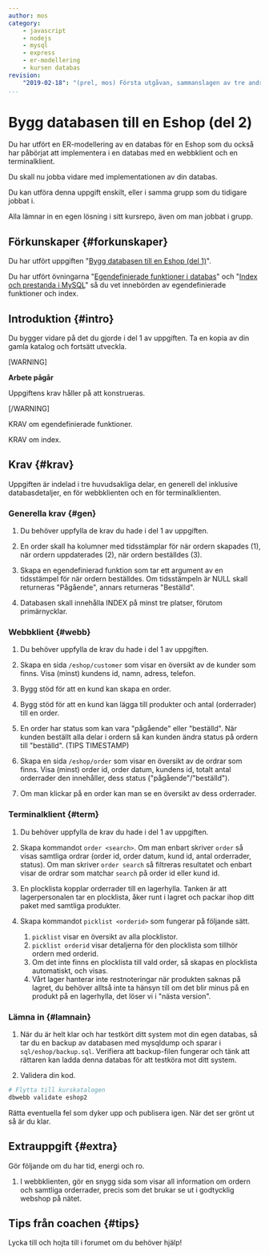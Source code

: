 ```yaml
---
author: mos
category:
    - javascript
    - nodejs
    - mysql
    - express
    - er-modellering
    - kursen databas
revision:
    "2019-02-18": "(prel, mos) Första utgåvan, sammanslagen av tre andra uppgifter och vidarutvecklad."
...
```

Bygg databasen till en Eshop (del 2)
==================================

Du har utfört en ER-modellering av en databas för en Eshop som du också har påbörjat att implementera i en databas med en webbklient och en terminalklient.

Du skall nu jobba vidare med implementationen av din databas.

Du kan utföra denna uppgift enskilt, eller i samma grupp som du tidigare jobbat i.

<!--more-->

Alla lämnar in en egen lösning i sitt kursrepo, även om man jobbat i grupp.



Förkunskaper {#forkunskaper}
-----------------------

Du har utfört uppgiften "[Bygg databasen till en Eshop (del 1)](uppgift/bygg-databasen-till-en-eshop-del-1)".

Du har utfört övningarna "[Egendefinierade funktioner i databas](kunskap/egen-definierade-funktioner-i-databas)" och "[Index och prestanda i MySQL](kunskap/index-och-prestanda-i-mysql)" så du vet innebörden av egendefinierade funktioner och index.



Introduktion {#intro}
-----------------------

Du bygger vidare på det du gjorde i del 1 av uppgiften. Ta en kopia av din gamla katalog och fortsätt utveckla.

[WARNING]

**Arbete pågår**

Uppgiftens krav håller på att konstrueras.

[/WARNING]

KRAV om egendefinierade funktioner.

KRAV om index.

<!--
När du fyller databasen med innehåll så kan du utgå från följande Excelark, "[Databasen eshop, del 1, innehåll till tabeller](https://docs.google.com/spreadsheets/d/1yz0-C1SFYvNw_mN5CrZd9QrjKUXqKv3OhSlGUci8Mls/edit?usp=sharing)". Ta en egen kopia av arket och därefter kan du fritt modifiera innehållet i tabellerna och vilka kolumner som finns.
-->



Krav {#krav}
-----------------------

Uppgiften är indelad i tre huvudsakliga delar, en generell del inklusive databasdetaljer, en för webbklienten och en för terminalklienten.



### Generella krav {#gen}

1. Du behöver uppfylla de krav du hade i del 1 av uppgiften.

1. En order skall ha kolumner med tidsstämplar för när ordern skapades (1), när ordern uppdaterades (2), när ordern beställdes (3).
  
1. Skapa en egendefinierad funktion som tar ett argument av en tidsstämpel för när ordern beställdes. Om tidsstämpeln är NULL skall returneras "Pågående", annars returneras "Beställd".

1. Databasen skall innehålla INDEX på minst tre platser, förutom primärnycklar.  



### Webbklient {#webb}

1. Du behöver uppfylla de krav du hade i del 1 av uppgiften.

1. Skapa en sida `/eshop/customer` som visar en översikt av de kunder som finns. Visa (minst) kundens id, namn, adress, telefon.

1. Bygg stöd för att en kund kan skapa en order.

1. Bygg stöd för att en kund kan lägga till produkter och antal (orderrader) till en order.

1. En order har status som kan vara "pågående" eller "beställd". När kunden beställt alla delar i ordern så kan kunden ändra status på ordern till "beställd". (TIPS TIMESTAMP)

1. Skapa en sida `/eshop/order` som visar en översikt av de ordrar som finns. Visa (minst) order id, order datum, kundens id, totalt antal orderrader den innehåller, dess status ("pågående"/"beställd").

1. Om man klickar på en order kan man se en översikt av dess orderrader.



### Terminalklient {#term}

1. Du behöver uppfylla de krav du hade i del 1 av uppgiften.

1. Skapa kommandot `order <search>`. Om man enbart skriver `order` så visas samtliga ordrar (order id, order datum, kund id, antal orderrader, status). Om man skriver `order search` så filtreras resultatet och enbart visar de ordrar som matchar `search` på order id eller kund id.

1. En plocklista kopplar orderrader till en lagerhylla. Tanken är att lagerpersonalen tar en plocklista, åker runt i lagret och packar ihop ditt paket med samtliga produkter.

1. Skapa kommandot `picklist <orderid>` som fungerar på följande sätt.

    1. `picklist` visar en översikt av alla plocklistor.
    1. `picklist orderid` visar detaljerna för den plocklista som tillhör ordern med orderid.
    1. Om det inte finns en plocklista till vald order, så skapas en plocklista automatiskt, och visas.
    1. Vårt lager hanterar inte restnoteringar när produkten saknas på lagret, du behöver alltså inte ta hänsyn till om det blir minus på en produkt på en lagerhylla, det löser vi i "nästa version".



### Lämna in {#lamnain}

1. När du är helt klar och har testkört ditt system mot din egen databas, så tar du en backup av databasen med mysqldump och sparar i `sql/eshop/backup.sql`. Verifiera att backup-filen fungerar och tänk att rättaren kan ladda denna databas för att testköra mot ditt system.

1. Validera din kod.

```bash
# Flytta till kurskatalogen
dbwebb validate eshop2
```

Rätta eventuella fel som dyker upp och publisera igen. När det ser grönt ut så är du klar.



Extrauppgift {#extra}
-----------------------

Gör följande om du har tid, energi och ro.

1. I webbklienten, gör en snygg sida som visar all information om ordern och samtliga orderrader, precis som det brukar se ut i godtycklig webshop på nätet.



Tips från coachen {#tips}
-----------------------

<!--
Tips i forum om tidsstämplar för created, updated, deleted, status, och sof delete.

Tips i forum om formulär SELECT/DROPDOWN.

Tips om loop i lagrad procedur och hantera rad för rad.

Anropa procedur i procedur
-->

Lycka till och hojta till i forumet om du behöver hjälp!
